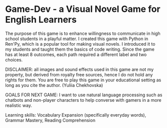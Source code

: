 # Game-Dev - a Visual Novel Game for English Learners
The purpose of this game is to enhance willingness to communicate in high school students in a playful matter.
I created this game with Python in Ren'Py, which is a popular tool for making visual novels. I introduced it to my students and taught them the basics of code writing.
Since the game has at least 8 outcomes, each path required a different label and two choices.

DISCLAIMER: all images and sound effects used in this game are not my property, but derived from royalty free sources, hence I do not hold any rights for them. You are free to play this game in your educational setting as long as you cite the author. (Yuliia Chekhovska)

GOALS FOR NEXT GAME: I want to use natural language processing such as chatbots and non-player characters to help converse with gamers in a more realistic way.

Learning skills:
Vocabulary Expansion (specifically everyday words),
Grammar Mastery,
Reading Comprehension
